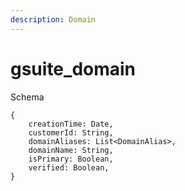 ```yaml
---
description: Domain
---
```


# gsuite_domain

Schema
```
{
	creationTime: Date,
	customerId: String,
	domainAliases: List<DomainAlias>,
	domainName: String,
	isPrimary: Boolean,
	verified: Boolean,
}
```
